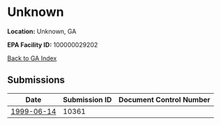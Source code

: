 # Unknown

**Location:** Unknown, GA

**EPA Facility ID:** 100000029202

[Back to GA Index](../../index.md)

## Submissions

| Date | Submission ID | Document Control Number |
|------|--------------|-------------------------|
| [1999-06-14](submissions/10361.md) | 10361 |  |
